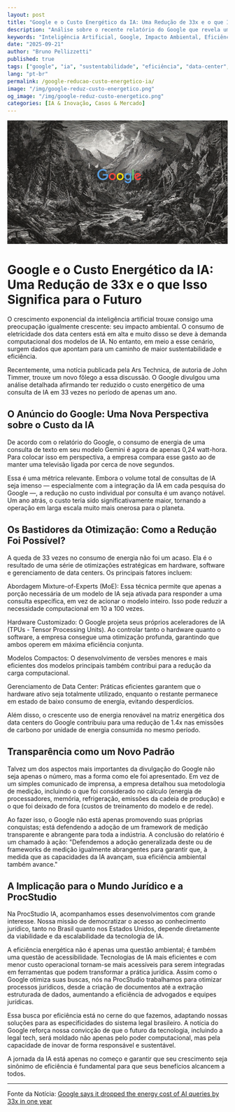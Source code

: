 ```yaml
---
layout: post
title: "Google e o Custo Energético da IA: Uma Redução de 33x e o que Isso Significa para o Futuro"
description: "Análise sobre o recente relatório do Google que revela uma queda drástica no custo energético de consultas de IA e as implicações para a sustentabilidade e a inovação tecnológica no setor jurídico."
keywords: "Inteligência Artificial, Google, Impacto Ambiental, Eficiência Energética, Data Centers, Sustentabilidade, Tecnologia, Legal Tech, ProcStudio IA"
date: "2025-09-21"
author: "Bruno Pellizzetti"
published: true
tags: ["google", "ia", "sustentabilidade", "eficiência", "data-center", "ars-technica", "legal-tech", "inovação"]
lang: "pt-br"
permalink: /google-reducao-custo-energetico-ia/
image: "/img/google-reduz-custo-energetico.png"
og_image: "/img/google-reduz-custo-energetico.png"
categories: [IA & Inovação, Casos & Mercado]
---
```


![Google e o Custo Energético da IA](/img/google-reduz-custo-energetico.png)

# Google e o Custo Energético da IA: Uma Redução de 33x e o que Isso Significa para o Futuro

O crescimento exponencial da inteligência artificial trouxe consigo uma preocupação igualmente crescente: seu impacto ambiental. O consumo de eletricidade dos data centers está em alta e muito disso se deve à demanda computacional dos modelos de IA. No entanto, em meio a esse cenário, surgem dados que apontam para um caminho de maior sustentabilidade e eficiência.

Recentemente, uma notícia publicada pela Ars Technica, de autoria de John Timmer, trouxe um novo fôlego a essa discussão. O Google divulgou uma análise detalhada afirmando ter reduzido o custo energético de uma consulta de IA em 33 vezes no período de apenas um ano.

## O Anúncio do Google: Uma Nova Perspectiva sobre o Custo da IA

De acordo com o relatório do Google, o consumo de energia de uma consulta de texto em seu modelo Gemini é agora de apenas 0,24 watt-hora. Para colocar isso em perspectiva, a empresa compara esse gasto ao de manter uma televisão ligada por cerca de nove segundos.

Essa é uma métrica relevante. Embora o volume total de consultas de IA seja imenso — especialmente com a integração da IA em cada pesquisa do Google —, a redução no custo individual por consulta é um avanço notável. Um ano atrás, o custo teria sido significativamente maior, tornando a operação em larga escala muito mais onerosa para o planeta.

## Os Bastidores da Otimização: Como a Redução Foi Possível?

A queda de 33 vezes no consumo de energia não foi um acaso. Ela é o resultado de uma série de otimizações estratégicas em hardware, software e gerenciamento de data centers. Os principais fatores incluem:

Abordagem Mixture-of-Experts (MoE): Essa técnica permite que apenas a porção necessária de um modelo de IA seja ativada para responder a uma consulta específica, em vez de acionar o modelo inteiro. Isso pode reduzir a necessidade computacional em 10 a 100 vezes.

Hardware Customizado: O Google projeta seus próprios aceleradores de IA (TPUs - Tensor Processing Units). Ao controlar tanto o hardware quanto o software, a empresa consegue uma otimização profunda, garantindo que ambos operem em máxima eficiência conjunta.

Modelos Compactos: O desenvolvimento de versões menores e mais eficientes dos modelos principais também contribui para a redução da carga computacional.

Gerenciamento de Data Center: Práticas eficientes garantem que o hardware ativo seja totalmente utilizado, enquanto o restante permanece em estado de baixo consumo de energia, evitando desperdícios.

Além disso, o crescente uso de energia renovável na matriz energética dos data centers do Google contribuiu para uma redução de 1.4x nas emissões de carbono por unidade de energia consumida no mesmo período.

## Transparência como um Novo Padrão

Talvez um dos aspectos mais importantes da divulgação do Google não seja apenas o número, mas a forma como ele foi apresentado. Em vez de um simples comunicado de imprensa, a empresa detalhou sua metodologia de medição, incluindo o que foi considerado no cálculo (energia de processadores, memória, refrigeração, emissões da cadeia de produção) e o que foi deixado de fora (custos de treinamento do modelo e de rede).

Ao fazer isso, o Google não está apenas promovendo suas próprias conquistas; está defendendo a adoção de um framework de medição transparente e abrangente para toda a indústria. A conclusão do relatório é um chamado à ação: "Defendemos a adoção generalizada deste ou de frameworks de medição igualmente abrangentes para garantir que, à medida que as capacidades da IA avançam, sua eficiência ambiental também avance."

## A Implicação para o Mundo Jurídico e a ProcStudio

Na ProcStudio IA, acompanhamos esses desenvolvimentos com grande interesse. Nossa missão de democratizar o acesso ao conhecimento jurídico, tanto no Brasil quanto nos Estados Unidos, depende diretamente da viabilidade e da escalabilidade da tecnologia de IA.

A eficiência energética não é apenas uma questão ambiental; é também uma questão de acessibilidade. Tecnologias de IA mais eficientes e com menor custo operacional tornam-se mais acessíveis para serem integradas em ferramentas que podem transformar a prática jurídica. Assim como o Google otimiza suas buscas, nós na ProcStudio trabalhamos para otimizar processos jurídicos, desde a criação de documentos até a extração estruturada de dados, aumentando a eficiência de advogados e equipes jurídicas.

Essa busca por eficiência está no cerne do que fazemos, adaptando nossas soluções para as especificidades do sistema legal brasileiro. A notícia do Google reforça nossa convicção de que o futuro da tecnologia, incluindo a legal tech, será moldado não apenas pelo poder computacional, mas pela capacidade de inovar de forma responsável e sustentável.

A jornada da IA está apenas no começo e garantir que seu crescimento seja sinônimo de eficiência é fundamental para que seus benefícios alcancem a todos.

--- 

Fonte da Notícia: [Google says it dropped the energy cost of AI queries by 33x in one year](https://arstechnica.com/ai/2025/08/google-says-it-dropped-the-energy-cost-of-ai-queries-by-33x-in-one-year/)